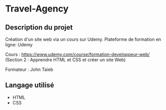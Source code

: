 # Travel-Agency

## Description du projet
Création d'un site web via un cours sur Udemy.
Plateforme de formation en ligne: Udemy 

Cours : https://www.udemy.com/course/formation-developpeur-web/ (Section 2 : Apprendre HTML et CSS et créer un site Web)

Formateur : John Taieb

## Langage utilisé 
- HTML
- CSS